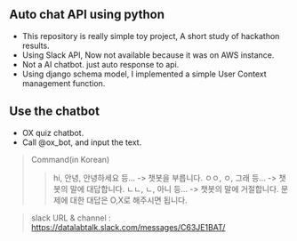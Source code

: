 ## Auto chat API using python
- This repository is really simple toy project, A short study of hackathon results.
- Using Slack API, Now not available because it was on AWS instance.
- Not a AI chatbot. just auto response to api.
- Using django schema model, I implemented a simple User Context management function.

## Use the chatbot
- OX quiz chatbot.
- Call @ox_bot, and input the text.

> Command(in Korean) 
>> hi, 안녕, 안녕하세요 등... -> 챗봇을 부릅니다.
>> ㅇㅇ, ㅇ, 그래 등... -> 챗봇의 말에 대답합니다.
>> ㄴㄴ, ㄴ, 아니 등... -> 챗봇의 말에 거절합니다.
>> 문제에 대한 대답은 O,X로 해주시면 됩니다.

> slack URL & channel : https://datalabtalk.slack.com/messages/C63JE1BAT/
